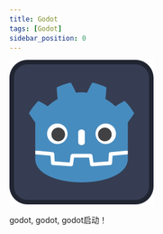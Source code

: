 ```yaml
---
title: Godot
tags: [Godot]
sidebar_position: 0
---
```


![godot](./img/icon.svg)

godot, godot, godot启动！

